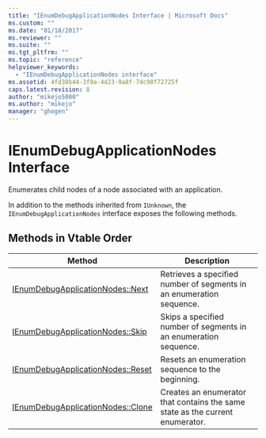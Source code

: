 ```yaml
---
title: "IEnumDebugApplicationNodes Interface | Microsoft Docs"
ms.custom: ""
ms.date: "01/18/2017"
ms.reviewer: ""
ms.suite: ""
ms.tgt_pltfrm: ""
ms.topic: "reference"
helpviewer_keywords:
  - "IEnumDebugApplicationNodes interface"
ms.assetid: 4fd38b44-3f9a-4d23-9a8f-7dc98f72725f
caps.latest.revision: 8
author: "mikejo5000"
ms.author: "mikejo"
manager: "ghogen"
---
```

# IEnumDebugApplicationNodes Interface
Enumerates child nodes of a node associated with an application.

 In addition to the methods inherited from `IUnknown`, the `IEnumDebugApplicationNodes` interface exposes the following methods.

## Methods in Vtable Order

|Method|Description|
|------------|-----------------|
|[IEnumDebugApplicationNodes::Next](../../winscript/reference/ienumdebugapplicationnodes-next.md)|Retrieves a specified number of segments in an enumeration sequence.|
|[IEnumDebugApplicationNodes::Skip](../../winscript/reference/ienumdebugapplicationnodes-skip.md)|Skips a specified number of segments in an enumeration sequence.|
|[IEnumDebugApplicationNodes::Reset](../../winscript/reference/ienumdebugapplicationnodes-reset.md)|Resets an enumeration sequence to the beginning.|
|[IEnumDebugApplicationNodes::Clone](../../winscript/reference/ienumdebugapplicationnodes-clone.md)|Creates an enumerator that contains the same state as the current enumerator.|